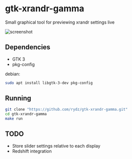 # gtk-xrandr-gamma
Small graphical tool for previewing xrandr settings live

![screenshot](https://i.imgur.com/Hq97f6S.png)

## Dependencies
- GTK 3
- pkg-config

debian:
```bash
sudo apt install libgtk-3-dev pkg-config
```

## Running

```bash
git clone "https://github.com/rydz/gtk-xrandr-gamma.git"
cd gtk-xrandr-gamma
make run
```

## TODO
- Store slider settings relative to each display
- Redshift integration
